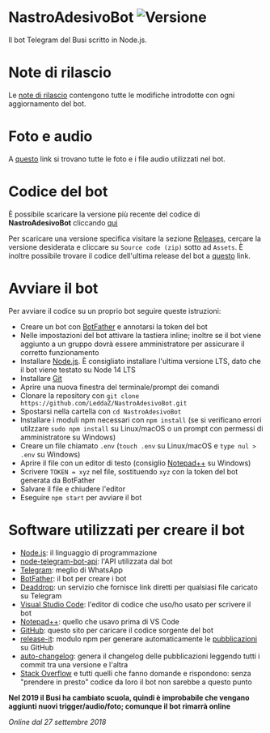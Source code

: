 # NastroAdesivoBot ![Versione](https://img.shields.io/github/v/release/LeddaZ/NastroAdesivoBot?color=%23005000&label=Versione)
Il bot Telegram del Busi scritto in Node.js.

# Note di rilascio
Le [note di rilascio](https://github.com/LeddaZ/NastroAdesivoBot/blob/master/extra/changelog.md) contengono tutte le modifiche introdotte con ogni aggiornamento del bot.

# Foto e audio
A [questo](https://github.com/LeddaZ/NastroAdesivoBot/blob/master/extra/link.txt) link si trovano tutte le foto e i file audio utilizzati nel bot.

# Codice del bot
È possibile scaricare la versione più recente del codice di **NastroAdesivoBot** cliccando [qui](https://github.com/LeddaZ/NastroAdesivoBot/archive/master.zip)

Per scaricare una versione specifica visitare la sezione [Releases](https://github.com/LeddaZ/NastroAdesivoBot/releases), cercare la versione desiderata e cliccare su `Source code (zip)` sotto ad `Assets`. È inoltre possibile trovare il codice dell'ultima release del bot a [questo](https://github.com/LeddaZ/NastroAdesivoBot/archive/release.zip) link.

# Avviare il bot
Per avviare il codice su un proprio bot seguire queste istruzioni:
- Creare un bot con [BotFather](https://t.me/BotFather) e annotarsi la token del bot
- Nelle impostazioni del bot attivare la tastiera inline; inoltre se il bot viene aggiunto a un gruppo dovrà essere amministratore per assicurare il corretto funzionamento
- Installare [Node.js](https://nodejs.org/it/). È consigliato installare l'ultima versione LTS, dato che il bot viene testato su Node 14 LTS
- Installare [Git](https://git-scm.com/)
- Aprire una nuova finestra del terminale/prompt dei comandi
- Clonare la repository con `git clone https://github.com/LeddaZ/NastroAdesivoBot.git`
- Spostarsi nella cartella con `cd NastroAdesivoBot`
- Installare i moduli npm necessari con `npm install` (se si verificano errori utilzzare `sudo npm install` su Linux/macOS o un prompt con permessi di amministratore su Windows)
- Creare un file chiamato `.env` (`touch .env` su Linux/macOS e `type nul > .env` su Windows)
- Aprire il file con un editor di testo (consiglio [Notepad++](https://notepad-plus-plus.org/) su Windows)
- Scrivere `TOKEN = xyz` nel file, sostituendo `xyz` con la token del bot generata da BotFather
- Salvare il file e chiudere l'editor
- Eseguire `npm start` per avviare il bot

# Software utilizzati per creare il bot
- [Node.js](https://nodejs.org/it/): il linguaggio di programmazione
- [node-telegram-bot-api](https://github.com/yagop/node-telegram-bot-api): l'API utilizzata dal bot
- [Telegram](https://telegram.org/): meglio di WhatsApp
- [BotFather](https://t.me/BotFather): il bot per creare i bot
- [Deaddrop](https://t.me/dead_drop_bot): un servizio che fornisce link diretti per qualsiasi file caricato su Telegram
- [Visual Studio Code](https://code.visualstudio.com/): l'editor di codice che uso/ho usato per scrivere il bot
- [Notepad++](https://notepad-plus-plus.org/): quello che usavo prima di VS Code
- [GitHub](https://github.com/): questo sito per caricare il codice sorgente del bot
- [release-it](https://github.com/release-it/release-it): modulo npm per generare automaticamente le [pubblicazioni](https://github.com/LeddaZ/NastroAdesivoBot/releases) su GitHub
- [auto-changelog](https://github.com/CookPete/auto-changelog): genera il changelog delle pubblicazioni leggendo tutti i commit tra una versione e l'altra
- [Stack Overflow](https://stackoverflow.com/) e tutti quelli che fanno domande e rispondono: senza "prendere in presto" codice da loro il bot non sarebbe a questo punto

**Nel 2019 il Busi ha cambiato scuola, quindi è improbabile che vengano aggiunti nuovi trigger/audio/foto; comunque il bot rimarrà online**

_Online dal 27 settembre 2018_
